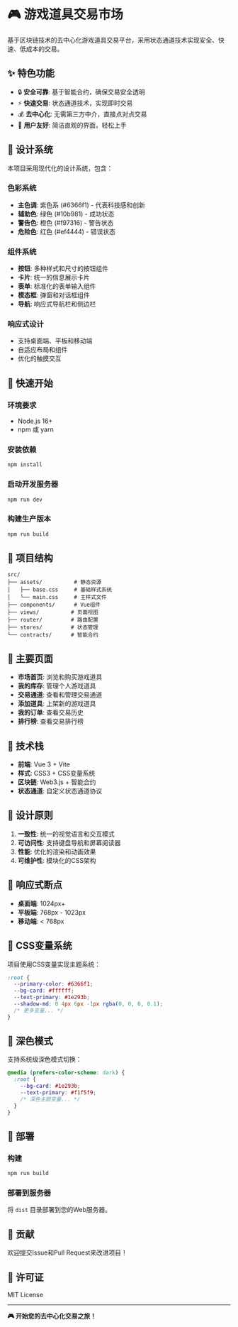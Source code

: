 # 🎮 游戏道具交易市场

基于区块链技术的去中心化游戏道具交易平台，采用状态通道技术实现安全、快速、低成本的交易。

## ✨ 特色功能

- 🔒 **安全可靠**: 基于智能合约，确保交易安全透明
- ⚡ **快速交易**: 状态通道技术，实现即时交易
- 💰 **去中心化**: 无需第三方中介，直接点对点交易
- 🎯 **用户友好**: 简洁直观的界面，轻松上手

## 🎨 设计系统

本项目采用现代化的设计系统，包含：

### 色彩系统
- **主色调**: 紫色系 (#6366f1) - 代表科技感和创新
- **辅助色**: 绿色 (#10b981) - 成功状态
- **警告色**: 橙色 (#f97316) - 警告状态  
- **危险色**: 红色 (#ef4444) - 错误状态

### 组件系统
- **按钮**: 多种样式和尺寸的按钮组件
- **卡片**: 统一的信息展示卡片
- **表单**: 标准化的表单输入组件
- **模态框**: 弹窗和对话框组件
- **导航**: 响应式导航栏和侧边栏

### 响应式设计
- 支持桌面端、平板和移动端
- 自适应布局和组件
- 优化的触摸交互

## 🚀 快速开始

### 环境要求
- Node.js 16+
- npm 或 yarn

### 安装依赖
```bash
npm install
```

### 启动开发服务器
```bash
npm run dev
```

### 构建生产版本
```bash
npm run build
```

## 📁 项目结构

```
src/
├── assets/          # 静态资源
│   ├── base.css     # 基础样式系统
│   └── main.css     # 主样式文件
├── components/      # Vue组件
├── views/          # 页面视图
├── router/         # 路由配置
├── stores/         # 状态管理
└── contracts/      # 智能合约
```

## 🎯 主要页面

- **市场首页**: 浏览和购买游戏道具
- **我的库存**: 管理个人游戏道具
- **交易通道**: 查看和管理交易通道
- **添加道具**: 上架新的游戏道具
- **我的订单**: 查看交易历史
- **排行榜**: 查看交易排行榜

## 🔧 技术栈

- **前端**: Vue 3 + Vite
- **样式**: CSS3 + CSS变量系统
- **区块链**: Web3.js + 智能合约
- **状态通道**: 自定义状态通道协议

## 🎨 设计原则

1. **一致性**: 统一的视觉语言和交互模式
2. **可访问性**: 支持键盘导航和屏幕阅读器
3. **性能**: 优化的渲染和动画效果
4. **可维护性**: 模块化的CSS架构

## 📱 响应式断点

- **桌面端**: 1024px+
- **平板端**: 768px - 1023px
- **移动端**: < 768px

## 🎨 CSS变量系统

项目使用CSS变量实现主题系统：

```css
:root {
  --primary-color: #6366f1;
  --bg-card: #ffffff;
  --text-primary: #1e293b;
  --shadow-md: 0 4px 6px -1px rgba(0, 0, 0, 0.1);
  /* 更多变量... */
}
```

## 🔄 深色模式

支持系统级深色模式切换：

```css
@media (prefers-color-scheme: dark) {
  :root {
    --bg-card: #1e293b;
    --text-primary: #f1f5f9;
    /* 深色主题变量... */
  }
}
```

## 🚀 部署

### 构建
```bash
npm run build
```

### 部署到服务器
将 `dist` 目录部署到您的Web服务器。

## 🤝 贡献

欢迎提交Issue和Pull Request来改进项目！

## 📄 许可证

MIT License

---

**🎮 开始您的去中心化交易之旅！**
